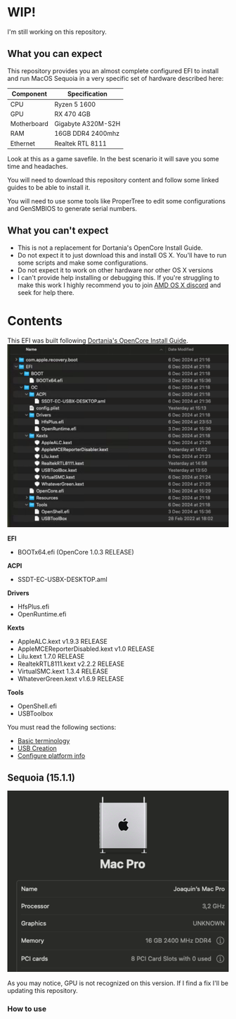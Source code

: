 # WIP!
I'm still working on this repository.

## What you can expect 

This repository provides you an almost complete configured EFI to install and run MacOS Sequoia in a very specific set of hardware described here:

| Component   | Specification      |
|-------------|--------------------|
| CPU         | Ryzen 5 1600       |
| GPU         | RX 470 4GB         |
| Motherboard | Gigabyte A320M-S2H |
| RAM         | 16GB DDR4 2400mhz  |
| Ethernet    | Realtek RTL 8111   |

Look at this as a game savefile. In the best scenario it will save you some time and headaches.

You will need to download this repository content and follow some linked guides to be able to install it.

You will need to use some tools like ProperTree to edit some configurations and GenSMBIOS to generate serial numbers.

## What you can't expect
- This is not a replacement for Dortania's OpenCore Install Guide.
- Do not expect it to just download this and install OS X. You'll have to run some scripts and make some configurations.
- Do not expect it to work on other hardware nor other OS X versions
- I can't provide help installing or debugging this. If you're struggling to make this work I highly recommend you to join [AMD OS X discord](https://discord.gg/EfCYAJW) and seek for help there.

# Contents
This EFI was built following [Dortania's OpenCore Install Guide](https://dortania.github.io/OpenCore-Install-Guide/prerequisites.html#prerequisites).
![img_2.png](usb-drive-contents.png)

**EFI**
- BOOTx64.efi (OpenCore 1.0.3 RELEASE)

**ACPI**
- SSDT-EC-USBX-DESKTOP.aml

**Drivers**
- HfsPlus.efi
- OpenRuntime.efi

**Kexts**
- AppleALC.kext v1.9.3 RELEASE
- AppleMCEReporterDisabled.kext v1.0 RELEASE
- Lilu.kext 1.7.0 RELEASE
- RealtekRTL8111.kext v2.2.2 RELEASE
- VirtualSMC.kext 1.3.4 RELEASE
- WhateverGreen.kext v1.6.9 RELEASE

**Tools**
- OpenShell.efi
- USBToolbox

You must read the following sections:
- [Basic terminology](https://dortania.github.io/OpenCore-Install-Guide/terminology.html)
- [USB Creation](https://dortania.github.io/OpenCore-Install-Guide/installer-guide/)
- [Configure platform info](https://dortania.github.io/OpenCore-Install-Guide/AMD/fx.html#platforminfo)


## Sequoia (15.1.1)
![img.png](sequoia-screenshot.png)

As you may notice, GPU is not recognized on this version.
If I find a fix I'll be updating this repository.

### How to use

